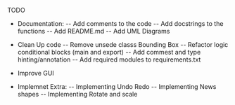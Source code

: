 TODO
<!-- - Implement the GUI Board
    (event listener, board structure, group or degroup them) [BABLA and RAVEESH]
- Implement individual shape classes[JAIN]


- Implement Edit Dialog Box[HARPREET]
    (display dialog on selection and right clicking)


- Implementing Grouping[HARPREET]
(Implement tree Group Class which is the parent, children and supports copy delete and move) -->


<!-- - Implement export  -->

- Documentation: 
    -- Add comments to the code
    -- Add docstrings to the functions
    -- Add README.md
    -- Add UML Diagrams

- Clean Up code 
    -- Remove unsede classs Bounding Box
    -- Refactor logic conditional blocks (main and export)
    -- Add commest and type hinting/annotation
    -- Add required modules to requirements.txt

- Improve GUI

- Implemnet Extra:
    -- Implementing Undo Redo
    -- Implementing News shapes
    -- Implementing Rotate and scale


